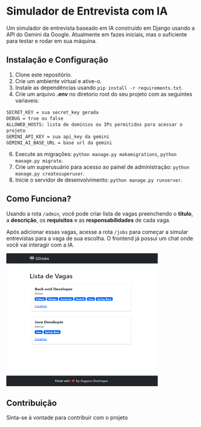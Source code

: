 
# Simulador de Entrevista com IA

Um simulador de entrevista baseado em IA construído em Django usando a API do Gemini da Google. Atualmente em fazes iniciais, mas o suficiente para testar e rodar em sua máquina.

## Instalação e Configuração

1. Clone este repositório.
2. Crie um ambiente virtual e ative-o.
3. Instale as dependências usando `pip install -r requirements.txt`.
4. Crie um arquivo  **.env** no diretorio root do seu projeto com as seguintes variaveis:
```env
SECRET_KEY = sua secret_key gerada
DEBUG = true ou false
ALLOWED_HOSTS: lista de domínios ou IPs permitidos para acessar o projeto
GEMINI_API_KEY = sua api_key da gemini
GEMINI_AI_BASE_URL = base url da gemini
```
6. Execute as migrações: `python manage.py makemigrations`, `python manage.py migrate`.
7. Crie um superusuário para acesso ao painel de administração: `python manage.py createsuperuser`.
8. Inicie o servidor de desenvolvimento: `python manage.py runserver`.

## Como Funciona?
Usando a rota `/admin`, você pode criar lista de vagas preenchendo o **título**, a **descrição**, os **requisitos** e as **responsabilidades** de cada vaga.

Após adicionar essas vagas, acesse a rota `/jobs` para começar a simular entrevistas para a vaga de sua escolha. O frontend já possui um chat onde você vai interagir com a IA.

<img src="./demo_images/01.png" width="400" height="350">


## Contribuição

Sinta-se à vontade para contribuir com o projeto



